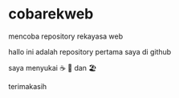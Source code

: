 # cobarekweb
mencoba repository rekayasa web

hallo ini adalah repository pertama saya di github

saya menyukai ☕ 🌆 dan 🏖️

terimakasih
